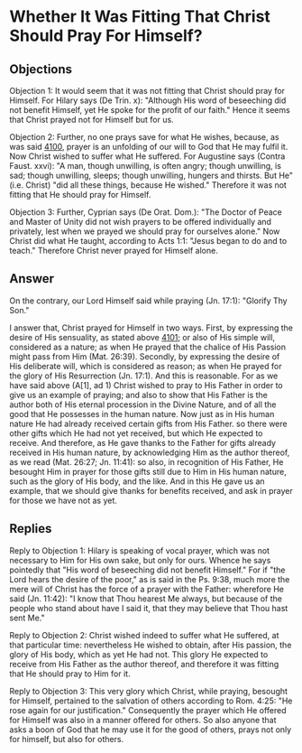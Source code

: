 # Whether It Was Fitting That Christ Should Pray For Himself?

## Objections

Objection 1: It would seem that it was not fitting that Christ should pray for Himself. For Hilary says (De Trin. x): "Although His word of beseeching did not benefit Himself, yet He spoke for the profit of our faith." Hence it seems that Christ prayed not for Himself but for us.

Objection 2: Further, no one prays save for what He wishes, because, as was said [4100](A[1]), prayer is an unfolding of our will to God that He may fulfil it. Now Christ wished to suffer what He suffered. For Augustine says (Contra Faust. xxvi): "A man, though unwilling, is often angry; though unwilling, is sad; though unwilling, sleeps; though unwilling, hungers and thirsts. But He" (i.e. Christ) "did all these things, because He wished." Therefore it was not fitting that He should pray for Himself.

Objection 3: Further, Cyprian says (De Orat. Dom.): "The Doctor of Peace and Master of Unity did not wish prayers to be offered individually and privately, lest when we prayed we should pray for ourselves alone." Now Christ did what He taught, according to Acts 1:1: "Jesus began to do and to teach." Therefore Christ never prayed for Himself alone.

## Answer

On the contrary, our Lord Himself said while praying (Jn. 17:1): "Glorify Thy Son."

I answer that, Christ prayed for Himself in two ways. First, by expressing the desire of His sensuality, as stated above [4101](A[2]); or also of His simple will, considered as a nature; as when He prayed that the chalice of His Passion might pass from Him (Mat. 26:39). Secondly, by expressing the desire of His deliberate will, which is considered as reason; as when He prayed for the glory of His Resurrection (Jn. 17:1). And this is reasonable. For as we have said above (A[1], ad 1) Christ wished to pray to His Father in order to give us an example of praying; and also to show that His Father is the author both of His eternal procession in the Divine Nature, and of all the good that He possesses in the human nature. Now just as in His human nature He had already received certain gifts from His Father. so there were other gifts which He had not yet received, but which He expected to receive. And therefore, as He gave thanks to the Father for gifts already received in His human nature, by acknowledging Him as the author thereof, as we read (Mat. 26:27; Jn. 11:41): so also, in recognition of His Father, He besought Him in prayer for those gifts still due to Him in His human nature, such as the glory of His body, and the like. And in this He gave us an example, that we should give thanks for benefits received, and ask in prayer for those we have not as yet.

## Replies

Reply to Objection 1: Hilary is speaking of vocal prayer, which was not necessary to Him for His own sake, but only for ours. Whence he says pointedly that "His word of beseeching did not benefit Himself." For if "the Lord hears the desire of the poor," as is said in the Ps. 9:38, much more the mere will of Christ has the force of a prayer with the Father: wherefore He said (Jn. 11:42): "I know that Thou hearest Me always, but because of the people who stand about have I said it, that they may believe that Thou hast sent Me."

Reply to Objection 2: Christ wished indeed to suffer what He suffered, at that particular time: nevertheless He wished to obtain, after His passion, the glory of His body, which as yet He had not. This glory He expected to receive from His Father as the author thereof, and therefore it was fitting that He should pray to Him for it.

Reply to Objection 3: This very glory which Christ, while praying, besought for Himself, pertained to the salvation of others according to Rom. 4:25: "He rose again for our justification." Consequently the prayer which He offered for Himself was also in a manner offered for others. So also anyone that asks a boon of God that he may use it for the good of others, prays not only for himself, but also for others.